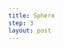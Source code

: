```yaml
---
title: Sphere
step: 3
layout: post
---
```


<script src="https://gist.github.com/madhephaestus/09a7c973ba854d9b8d35.js"></script>

